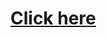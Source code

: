 <H1><a href="https://drive.google.com/drive/folders/1z3xauVWF3LvPS6yR7BoEpefzL6hNAsxW?usp=sharing">Click here</a></H1>
